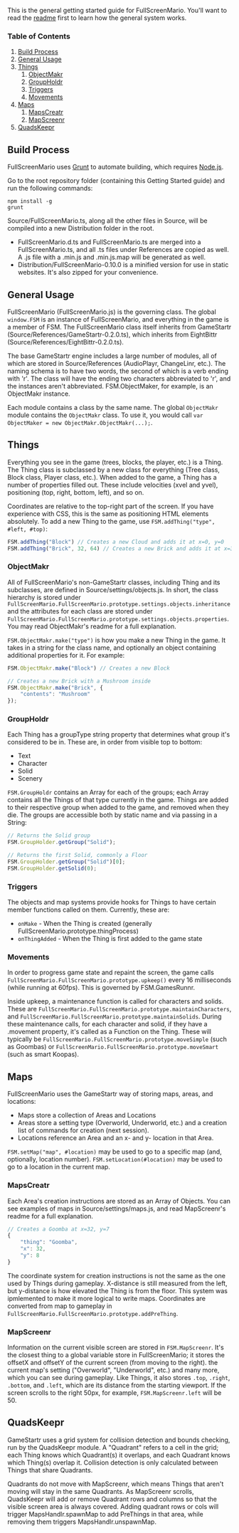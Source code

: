 This is the general getting started guide for FullScreenMario. You'll want to read the [readme](README.md) first to learn how the general system works.

### Table of Contents

1. [Build Process](#build-process)
2. [General Usage](#general-usage)
3. [Things](#things)
    1. [ObjectMakr](#objectmakr)
    2. [GroupHoldr](#GroupHoldr)
    3. [Triggers](#triggers)
    4. [Movements](#movements)
4. [Maps](#maps)
    1. [MapsCreatr](#mapscreatr)
    3. [MapScreenr](#mapscreenr)
5. [QuadsKeepr](#quadskeepr)

## Build Process

FullScreenMario uses [Grunt](http://gruntjs.com/) to automate building, which requires [Node.js](http://node.js.org). 

Go to the root repository folder (containing this Getting Started guide) and run the following commands:

    npm install -g
    grunt

Source/FullScreenMario.ts, along all the other files in Source, will be compiled into a new Distribution folder in the root.

* FullScreenMario.d.ts and FullScreenMario.ts are merged into a FullScreenMario.ts, and all .ts files under References are copied as well. A .js file with a .min.js and .min.js.map will be generated as well.
* Distribution/FullScreenMario-0.10.0 is a minified version for use in static websites. It's also zipped for your convenience.

## General Usage

FullScreenMario (FullScreenMario.js) is the governing class. The global `window.FSM` is an instance of FullScreenMario, and everything in the game is a member of FSM. The FullScreenMario class itself inherits from GameStartr (Source/References/GameStartr-0.2.0.ts), which inherits from EightBittr (Source/References/EightBittr-0.2.0.ts).

The base GameStartr engine includes a large number of modules, all of which are stored in Source/References (AudioPlayr, ChangeLinr, etc.). The naming schema is to have two words, the second of which is a verb ending with 'r'. The class will have the ending two characters abbreviated to 'r', and the instances aren't abbreviated. FSM.ObjectMaker, for example, is an ObjectMakr instance.

Each module contains a class by the same name. The global `ObjectMakr` module contains the `ObjectMakr` class. To use it, you would call `var ObjectMaker = new ObjectMakr.ObjectMakr(...);`.

## Things

Everything you see in the game (trees, blocks, the player, etc.) is a Thing. The Thing class is subclassed by a new class for everything (Tree class, Block class, Player class, etc.). When added to the game, a Thing has a number of properties filled out. These include velocities (xvel and yvel), positioning (top, right, bottom, left), and so on.

Coordinates are relative to the top-right part of the screen. If you have experience with CSS, this is the same as positioning HTML elements absolutely. To add a new Thing to the game, use `FSM.addThing("type", #left, #top)`:

```javascript
FSM.addThing("Block") // Creates a new Cloud and adds it at x=0, y=0
FSM.addThing("Brick", 32, 64) // Creates a new Brick and adds it at x=32, y=64
```

### ObjectMakr

All of FullScreenMario's non-GameStartr classes, including Thing and its subclasses, are defined in Source/settings/objects.js. In short, the class hierarchy is stored under `FullScreenMario.FullScreenMario.prototype.settings.objects.inheritance` and the attributes for each class are stored under `FullScreenMario.FullScreenMario.prototype.settings.objects.properties`. You may read ObjectMakr's readme for a full explanation.

`FSM.ObjectMakr.make("type")` is how you make a new Thing in the game. It takes in a string for the class name, and optionally an object containing additional properties for it. For example:

```javascript
FSM.ObjectMakr.make("Block") // Creates a new Block

// Creates a new Brick with a Mushroom inside
FSM.ObjectMakr.make("Brick", {
    "contents": "Mushroom"
});
```

### GroupHoldr

Each Thing has a groupType string property that determines what group it's considered to be in. These are, in order from visible top to bottom:

* Text
* Character
* Solid
* Scenery

`FSM.GroupHoldr` contains an Array for each of the groups; each Array contains all the Things of that type currently in the game. Things are added to their respective group when added to the game, and removed when they die. The groups are accessible both by static name and via passing in a String:

```javascript
// Returns the Solid group
FSM.GroupHolder.getGroup("Solid");

// Returns the first Solid, commonly a Floor
FSM.GroupHolder.getGroup("Solid")[0];
FSM.GroupHolder.getSolid(0);
```

### Triggers

The objects and map systems provide hooks for Things to have certain member functions called on them. Currently, these are:

* `onMake` - When the Thing is created (generally FullScreenMario.prototype.thingProcess)
* `onThingAdded` - When the Thing is first added to the game state

### Movements

In order to progress game state and repaint the screen, the game calls `FullScreenMario.FullScreenMario.prototype.upkeep()` every 16 milliseconds (while running at 60fps). This is governed by FSM.GamesRunnr.

Inside upkeep, a maintenance function is called for characters and solids. These are `FullScreenMario.FullScreenMario.prototype.maintainCharacters`, and `FullScreenMario.FullScreenMario.prototype.maintainSolids`. During these maintenance calls, for each character and solid, if they have a .movement property, it's called as a Function on the Thing. These will typically be `FullScreenMario.FullScreenMario.prototype.moveSimple` (such as Goombas) or `FullScreenMario.FullScreenMario.prototype.moveSmart` (such as smart Koopas).

## Maps

FullScreenMario uses the GameStartr way of storing maps, areas, and locations:

* Maps store a collection of Areas and Locations
* Areas store a setting type (Overworld, Underworld, etc.) and a creation list of commands for creation (next session).
* Locations reference an Area and an x- and y- location in that Area.

`FSM.setMap("map", #location)` may be used to go to a specific map (and, optionally, location number). `FSM.setLocation(#location)` may be used to go to a location in the current map.

### MapsCreatr

Each Area's creation instructions are stored as an Array of Objects. You can see examples of maps in Source/settings/maps.js, and read MapScreenr's readme for a full explanation.

```javascript
// Creates a Goomba at x=32, y=7
{
    "thing": "Goomba",
    "x": 32,
    "y": 8
}
``` 

The coordinate system for creation instructions is not the same as the one used by Things during gameplay. X-distance is still measured from the left, but y-distance is how elevated the Thing is from the floor. This system was ipmlemented to make it more logical to write maps. Coordinates are converted from map to gameplay in `FullScreenMario.FullScreenMario.prototype.addPreThing`. 

### MapScreenr

Information on the current visible screen are stored in `FSM.MapScreenr`. It's the closest thing to a global variable store in FullScreenMario; it stores the offsetX and offsetY of the current screen (from moving to the right). the current map's setting ("Overworld", "Underworld", etc.) and many more, which you can see during gameplay. Like Things, it also stores `.top`, `.right`, `.bottom`, and `.left`, which are its distance from the starting viewport. If the screen scrolls to the right 50px, for example, `FSM.MapScreenr.left` will be 50.

## QuadsKeepr

GameStartr uses a grid system for collision detection and bounds checking, run by the QuadsKeepr module. A "Quadrant" refers to a cell in the grid; each Thing knows which Quadrant(s) it overlaps, and each Quadrant knows which Thing(s) overlap it. Collision detection is only calculated between Things that share Quadrants. 

Quadrants do not move with MapScreenr, which means Things that aren't moving will stay in the same Quadrants. As MapScreenr scrolls, QuadsKeepr will add or remove Quadrant rows and columns so that the visible screen area is always covered. Adding quadrant rows or cols will trigger MapsHandlr.spawnMap to add PreThings in that area, while removing them triggers MapsHandlr.unspawnMap.
 